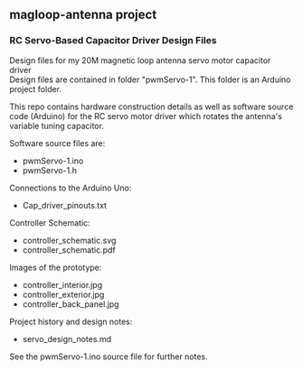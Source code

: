 ## magloop-antenna project
### RC Servo-Based Capacitor Driver Design Files

Design files for my 20M magnetic loop antenna servo motor capacitor driver<br>
Design files are contained in folder "pwmServo-1". This folder is an Arduino project folder.<br>

This repo contains hardware construction details as well as software source code (Arduino) for the RC servo motor driver which rotates the antenna's variable tuning capacitor.

Software source files are:<br>
<ul>
    <li>pwmServo-1.ino<br>
    <li>pwmServo-1.h
</ul>
    
Connections to the Arduino Uno:<br>
<ul>
   <li>Cap_driver_pinouts.txt
   
</ul>

Controller Schematic:<br>
<ul>
<li>controller_schematic.svg
<li>controller_schematic.pdf
</ul>

Images of the prototype:<br>
<ul>
<li>controller_interior.jpg
<li>controller_exterior.jpg
<li>controller_back_panel.jpg
</ul>

Project history and design notes:<br>
<ul>
<li>servo_design_notes.md
</ul>

See the pwmServo-1.ino source file for further notes.

